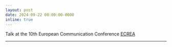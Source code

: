 ```yaml
---
layout: post
date: 2024-09-22 00:00:00-0000
inline: true
---
```

Talk at the 10th European Communication Conference [ECREA](https://ecrea2024ljubljana.eu/)

***
